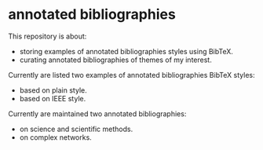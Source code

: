 # annotated bibliographies

This repository is about:

* storing examples of annotated bibliographies styles using BibTeX.
* curating annotated bibliographies of themes of my interest.

Currently are listed two examples of annotated bibliographies BibTeX styles:

* based on plain style.
* based on IEEE style.

Currently are maintained two annotated bibliographies:

* on science and scientific methods.
* on complex networks.